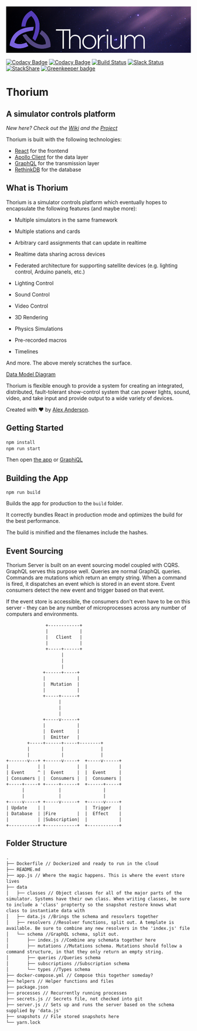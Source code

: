 ![Thorium](github-banner.png)

[![Codacy Badge](https://api.codacy.com/project/badge/Grade/53c3c34f0752473383ba4341fa69cb55)](https://www.codacy.com/app/alexanderson1993/thorium?utm_source=github.com&utm_medium=referral&utm_content=Thorium-Sim/thorium&utm_campaign=badger)
[![Codacy Badge](https://api.codacy.com/project/badge/Coverage/53c3c34f0752473383ba4341fa69cb55)](https://www.codacy.com/app/alexanderson1993/thorium?utm_source=github.com&utm_medium=referral&utm_content=Thorium-Sim/thorium&utm_campaign=Badge_Coverage)
[![Build Status](https://travis-ci.org/Thorium-Sim/thorium.svg?branch=master)](https://travis-ci.org/Thorium-Sim/thorium)
[![Slack Status](https://slack.ralexanderson.com/badge.svg)](https://slack.ralexanderson.com)
[![StackShare](https://img.shields.io/badge/tech-stack-0690fa.svg?style=flat)](https://stackshare.io/alexanderson1993/thorium)
[![Greenkeeper badge](https://badges.greenkeeper.io/Thorium-Sim/thorium.svg)](https://greenkeeper.io/)

# Thorium

## A simulator controls platform

*New here? Check out the [Wiki](https://github.com/alexanderson1993/thorium/wiki) and the [Project](https://github.com/orgs/Thorium-Sim/projects/1)*

Thorium is built with the following technologies:
* [React](https://facebook.github.io/react/) for the frontend
* [Apollo Client](http://www.apollostack.com/) for the data layer
* [GraphQL](http://graphql.org) for the transmission layer
* [RethinkDB](https://www.rethinkdb.com/) for the database

## What is Thorium

Thorium is a simulator controls platform which eventually hopes to encapsulate the following features (and maybe more):

* Multiple simulators in the same framework

* Multiple stations and cards

* Arbitrary card assignments that can update in realtime

* Realtime data sharing across devices

* Federated architecture for supporting satellite devices (e.g. lighting 
control, Arduino panels, etc.)

* Lighting Control

* Sound Control

* Video Control

* 3D Rendering

* Physics Simulations

* Pre-recorded macros

* Timelines

And more. The above merely scratches the surface.

[Data Model Diagram](https://www.lucidchart.com/invitations/accept/6283bfd5-06ef-4dd5-8668-738ddf3e08ed)

Thorium is flexible enough to provide a system for creating an integrated, distributed, fault-tolerant show-control system that can power lights, sound, video, and take input and provide output to a wide variety of devices.

Created with ❤ by [Alex Anderson](http://ralexanderson.com).

## Getting Started

```sh
npm install
npm run start
```

Then open [the app](http://localhost:3000) or [GraphiQL](http://localhost:3001/graphiql)

## Building the App

```
npm run build
```

Builds the app for production to the `build` folder.

It correctly bundles React in production mode and optimizes the build for the best performance.

The build is minified and the filenames include the hashes.

## Event Sourcing

Thorium Server is built on an event sourcing model coupled with CQRS. GraphQL serves this purpose well. Queries are normal GraphQL queries. Commands are mutations which return an empty string. When a command is fired, it dispatches an event which is stored in an event store. Event consumers detect the new event and trigger based on that event.

If the event store is accessible, the consumers don't even have to be on this server - they can be any number of microprocesses across any number of computers and environments.

```
               +------------+
               |            |
               |   Client   |
               |            |
               +-----+------+
                     |
                     |
                     |
              +------+-----+
              |            |
              |  Mutation  |
              |            |
              +-----+------+
                    |
                    |
                    |
              +-----v------+
              |            |
              |  Event     |
              |  Emitter   |
        +-----+------+-----+--------+
        |            |              |
        |            |              |
+-------v---+ +------v-----+  +-----v------+
|           | |            |  |            |
| Event     ^ |  Event     |  |  Event     |
| Consumers | |  Consumers |  |  Consumers |
+-----+-----+ +-----+------+  +------+-----+
      |             |                |
      |             |                |
+-----v-----+ +-----v------+  +------v-----+
| Update    | |               |  Trigger   |
| Database  | |Fire        |  |  Effect    |
|           | |Subscription|  |            |
+-----------+ +------------+  +------------+
```

## Folder Structure

```
.
├── Dockerfile // Dockerized and ready to run in the cloud
├── README.md
├── app.js // Where the magic happens. This is where the event store lives
├── data
│   ├── classes // Object classes for all of the major parts of the simulator. Systems have their own class. When writing classes, be sure to include a 'class' propterty so the snapshot restore knows what class to instantiate data with
│   ├── data.js //Brings the schema and resovlers together
│   ├── resolvers //Resolver functions, split out. A template is available. Be sure to combine any new resolvers in the 'index.js' file
│   └── schema //GraphQL schema, split out.
│       ├── index.js //Combine any schemata together here
│       ├── mutations //Mutations schema. Mutations should follow a command structure, in that they only return an empty string.
│       ├── queries //Queries schema
│       ├── subscriptions //Subscription schema
│       └── types //Types schema
├── docker-compose.yml // Compose this together someday?
├── helpers // Helper functions and files
├── package.json
├── processes // Recurrently running processes
├── secrets.js // Secrets file, not checked into git
├── server.js // Sets up and runs the server based on the schema supplied by 'data.js'
├── snapshots // File stored snapshots here
└── yarn.lock
```
